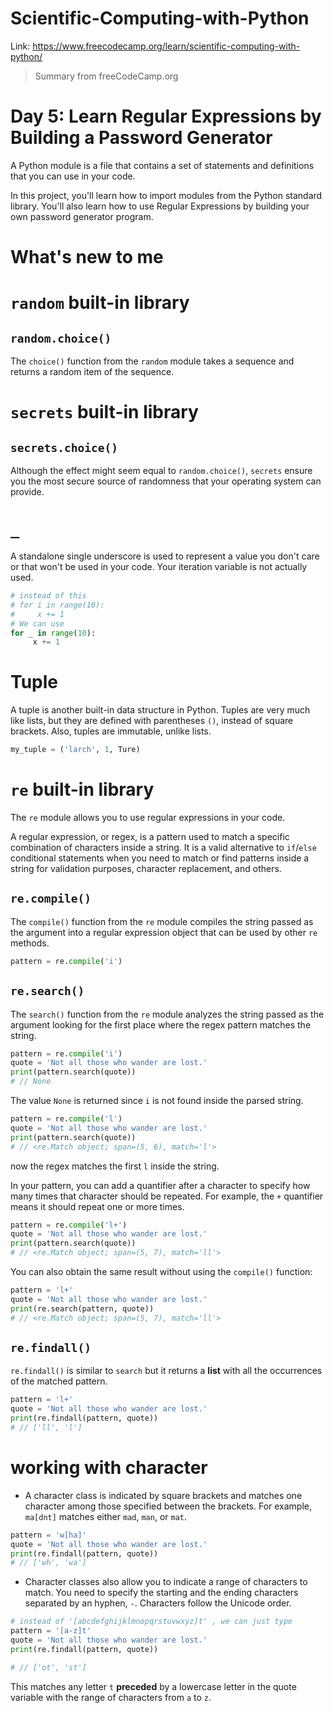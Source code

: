 # Scientific-Computing-with-Python
Link: https://www.freecodecamp.org/learn/scientific-computing-with-python/

 > Summary from freeCodeCamp.org

# Day 5: Learn Regular Expressions by Building a Password Generator
A Python module is a file that contains a set of statements and definitions that you can use in your code.

In this project, you'll learn how to import modules from the Python standard library. You'll also learn how to use Regular Expressions by building your own password generator program.

# What's new to me

# `random` built-in library
## `random.choice()`
The `choice()` function from the `random` module takes a sequence and returns a random item of the sequence.

# `secrets` built-in library
## `secrets.choice()`
Although the effect might seem equal to `random.choice()`, `secrets` ensure you the most secure source of randomness that your operating system can provide.

# `_`
A standalone single underscore is used to represent a value you don't care or that won't be used in your code. Your iteration variable is not actually used.

``` python
# instead of this
# for i in range(10):
#     x += 1
# We can use
for _ in range(10):
     x += 1
```

# Tuple
A tuple is another built-in data structure in Python. Tuples are very much like lists, but they are defined with parentheses `()`, instead of square brackets. Also, tuples are immutable, unlike lists.
```python
my_tuple = ('larch', 1, Ture)
```

# `re` built-in library
The `re` module allows you to use regular expressions in your code.

A regular expression, or regex, is a pattern used to match a specific combination of characters inside a string. It is a valid alternative to `if`/`else` conditional statements when you need to match or find patterns inside a string for validation purposes, character replacement, and others.
## `re.compile()`
The `compile()` function from the `re` module compiles the string passed as the argument into a regular expression object that can be used by other `re` methods.
```python
pattern = re.compile('i')
```

## `re.search()`
The `search()` function from the `re` module analyzes the string passed as the argument looking for the first place where the regex pattern matches the string.

```python
pattern = re.compile('i')
quote = 'Not all those who wander are lost.'
print(pattern.search(quote))
# // None
```
The value `None` is returned since `i` is not found inside the parsed string.
```python
pattern = re.compile('l')
quote = 'Not all those who wander are lost.'
print(pattern.search(quote))
# // <re.Match object; span=(5, 6), match='l'>
```
now the regex matches the first `l` inside the string.

In your pattern, you can add a quantifier after a character to specify how many times that character should be repeated. For example, the `+` quantifier means it should repeat one or more times.
```python
pattern = re.compile('l+')
quote = 'Not all those who wander are lost.'
print(pattern.search(quote))
# // <re.Match object; span=(5, 7), match='ll'>
```

You can also obtain the same result without using the `compile()` function:
```python
pattern = 'l+'
quote = 'Not all those who wander are lost.'
print(re.search(pattern, quote))
# // <re.Match object; span=(5, 7), match='ll'>
```

## `re.findall()`
`re.findall()` is similar to `search` but it returns a **list** with all the occurrences of the matched pattern.
```python
pattern = 'l+'
quote = 'Not all those who wander are lost.'
print(re.findall(pattern, quote))
# // ['ll', 'l']
```

# working with character
- A character class is indicated by square brackets and matches one character among those specified between the brackets. For example, `ma[dnt]` matches either `mad`, `man`, or `mat`.
```python
pattern = 'w[ha]'
quote = 'Not all those who wander are lost.'
print(re.findall(pattern, quote))
# // ['wh', 'wa']
```

- Character classes also allow you to indicate a range of characters to match. You need to specify the starting and the ending characters separated by an hyphen, `-`. Characters follow the Unicode order.
```python
# instead of '[abcdefghijklmnopqrstuvwxyz]t' , we can just type
pattern = '[a-z]t'
quote = 'Not all those who wander are lost.'
print(re.findall(pattern, quote))

# // ['ot', 'st']
```
This matches any letter `t` **preceded** by a lowercase letter in the quote variable with the range of characters from `a` to `z`.
